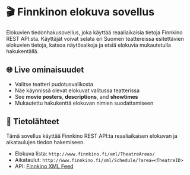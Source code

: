 # 🎬 Finnkinon elokuva sovellus

 Elokuvien tiedonhakusovellus, joka käyttää reaaliaikaisia tietoja Finnkino REST API:sta. Käyttäjät voivat selata eri Suomen teattereissa esitettävien elokuvien tietoja, katsoa näytösaikoja ja etsiä elokuvia mukautetulla hakukentällä.

## 🌐 Live ominaisuudet

- Valitse teatteri pudotusvalikosta
- Näe käynnissä olevat elokuvat valitussa teatterissa
- See **movie posters**, **descriptions**, and **showtimes**
- Mukautettu hakukenttä elokuvan nimien suodattamiseen

## 📡 Tietolähteet

 Tämä sovellus käyttää Finnkino REST API:ta reaaliaikaisen elokuvan ja aikataulujen tiedon hakemiseen.

- Elokuva lista: `http://www.finnkino.fi/xml/TheatreAreas/`
- Aikataulut: `http://www.finnkino.fi/xml/Schedule/?area=<TheatreID>`
- API: [Finnkino XML Feed](http://www.finnkino.fi/xml)


